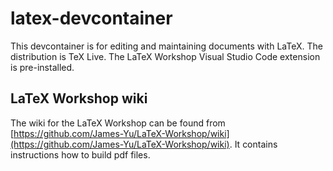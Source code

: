 # latex-devcontainer

This devcontainer is for editing and maintaining documents with LaTeX. The distribution is TeX Live. The LaTeX Workshop Visual Studio Code extension is pre-installed.

## LaTeX Workshop wiki

The wiki for the LaTeX Workshop can be found from [https://github.com/James-Yu/LaTeX-Workshop/wiki](https://github.com/James-Yu/LaTeX-Workshop/wiki). It contains instructions how to build pdf files.
